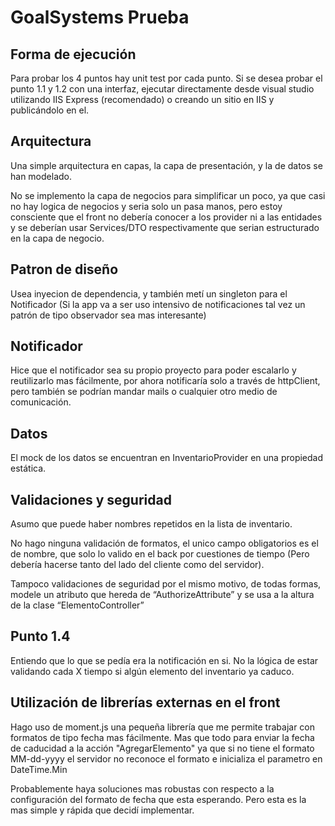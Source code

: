 # GoalSystems Prueba

## Forma de ejecución
Para probar los 4 puntos hay unit test por cada punto.
Si se desea probar el punto 1.1 y 1.2 con una interfaz, ejecutar directamente desde visual studio utilizando IIS Express (recomendado) o creando un sitio en IIS y publicándolo en el.

## Arquitectura
Una simple arquitectura en capas, la capa de presentación, y la de datos se han modelado. 

No se implemento la capa de negocios para simplificar un poco, ya que casi no hay logica de negocios y seria solo un pasa manos, 
pero estoy consciente que el front no debería conocer a los provider ni a las entidades y se deberían usar Services/DTO respectivamente que serian estructurado en la capa de negocio.

## Patron de diseño
Usea inyecion de dependencia, y también metí un singleton para el Notificador (Si la app va a ser uso intensivo de notificaciones tal vez un patrón de tipo observador sea mas interesante)

## Notificador
Hice que el notificador sea su propio proyecto para poder escalarlo y reutilizarlo mas fácilmente, por ahora notificaría solo a través de httpClient, pero también se podrían mandar mails o cualquier otro medio de comunicación.

## Datos
El mock de los datos se encuentran en InventarioProvider en una propiedad estática.

## Validaciones y seguridad
Asumo que puede haber nombres repetidos en la lista de inventario.

No hago ninguna validación de formatos, el unico campo obligatorios es el de nombre, que solo lo valido en el back por cuestiones de tiempo (Pero debería hacerse tanto del lado del cliente como del servidor).

Tampoco validaciones de seguridad por el mismo motivo, de todas formas, modele un atributo que hereda de “AuthorizeAttribute” y se usa a la altura de la clase “ElementoController” 	

## Punto 1.4
Entiendo que lo que se pedía era la notificación en si. No la lógica de estar validando cada X tiempo si algún elemento del inventario ya caduco.

## Utilización de librerías externas en el front
Hago uso de moment.js una pequeña librería que me permite trabajar con formatos de tipo fecha mas fácilmente. 
Mas que todo para enviar la fecha de caducidad a la acción "AgregarElemento" ya que si no tiene el formato MM-dd-yyyy el servidor no reconoce el formato e inicializa el parametro en DateTime.Min

Probablemente haya soluciones mas robustas con respecto a la configuración del formato de fecha que esta esperando. Pero esta es la mas simple y rápida que decidí implementar.
